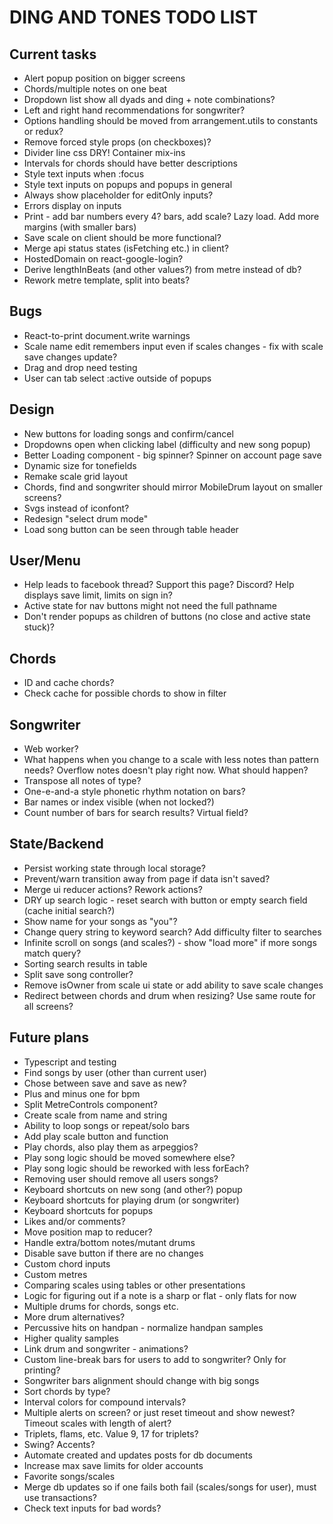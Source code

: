 # DING AND TONES TODO LIST

## Current tasks

* Alert popup position on bigger screens
* Chords/multiple notes on one beat
* Dropdown list show all dyads and ding + note combinations?
* Left and right hand recommendations for songwriter?
* Options handling should be moved from arrangement.utils to constants or redux?
* Remove forced style props (on checkboxes)?
* Divider line css DRY! Container mix-ins
* Intervals for chords should have better descriptions
* Style text inputs when :focus
* Style text inputs on popups and popups in general
* Always show placeholder for editOnly inputs?
* Errors display on inputs
* Print - add bar numbers every 4? bars, add scale? Lazy load. Add more margins (with smaller bars)
* Save scale on client should be more functional?
* Merge api status states (isFetching etc.) in client?
* HostedDomain on react-google-login?
* Derive lengthInBeats (and other values?) from metre instead of db?
* Rework metre template, split into beats?

## Bugs

* React-to-print document.write warnings
* Scale name edit remembers input even if scales changes - fix with scale save changes update?
* Drag and drop need testing
* User can tab select :active outside of popups

## Design

* New buttons for loading songs and confirm/cancel
* Dropdowns open when clicking label (difficulty and new song popup)
* Better Loading component - big spinner? Spinner on account page save
* Dynamic size for tonefields
* Remake scale grid layout
* Chords, find and songwriter should mirror MobileDrum layout on smaller screens?
* Svgs instead of iconfont?
* Redesign "select drum mode"
* Load song button can be seen through table header

## User/Menu

* Help leads to facebook thread? Support this page? Discord? Help displays save limit, limits on sign in?
* Active state for nav buttons might not need the full pathname
* Don't render popups as children of buttons (no close and active state stuck)?

## Chords

* ID and cache chords?
* Check cache for possible chords to show in filter

## Songwriter

* Web worker?
* What happens when you change to a scale with less notes than pattern needs? Overflow notes doesn't play right now. What should happen?
* Transpose all notes of type?
* One-e-and-a style phonetic rhythm notation on bars?
* Bar names or index visible (when not locked?)
* Count number of bars for search results? Virtual field?

## State/Backend

* Persist working state through local storage?
* Prevent/warn transition away from page if data isn't saved?
* Merge ui reducer actions? Rework actions?
* DRY up search logic - reset search with button or empty search field (cache initial search?)
* Show name for your songs as "you"?
* Change query string to keyword search? Add difficulty filter to searches
* Infinite scroll on songs (and scales?) - show "load more" if more songs match query?
* Sorting search results in table
* Split save song controller?
* Remove isOwner from scale ui state or add ability to save scale changes
* Redirect between chords and drum when resizing? Use same route for all screens?

## Future plans

* Typescript and testing
* Find songs by user (other than current user)
* Chose between save and save as new?
* Plus and minus one for bpm
* Split MetreControls component?
* Create scale from name and string
* Ability to loop songs or repeat/solo bars
* Add play scale button and function
* Play chords, also play them as arpeggios?
* Play song logic should be moved somewhere else?
* Play song logic should be reworked with less forEach?
* Removing user should remove all users songs?
* Keyboard shortcuts on new song (and other?) popup
* Keyboard shortcuts for playing drum (or songwriter)
* Keyboard shortcuts for popups
* Likes and/or comments?
* Move position map to reducer?
* Handle extra/bottom notes/mutant drums
* Disable save button if there are no changes
* Custom chord inputs
* Custom metres
* Comparing scales using tables or other presentations
* Logic for figuring out if a note is a sharp or flat - only flats for now
* Multiple drums for chords, songs etc.
* More drum alternatives?
* Percussive hits on handpan - normalize handpan samples
* Higher quality samples
* Link drum and songwriter - animations?
* Custom line-break bars for users to add to songwriter? Only for printing?
* Songwriter bars alignment should change with big songs
* Sort chords by type?
* Interval colors for compound intervals?
* Multiple alerts on screen? or just reset timeout and show newest? Timeout scales with length of alert?
* Triplets, flams, etc. Value 9, 17 for triplets?
* Swing? Accents?
* Automate created and updates posts for db documents
* Increase max save limits for older accounts
* Favorite songs/scales
* Merge db updates so if one fails both fail (scales/songs for user), must use transactions?
* Check text inputs for bad words?
